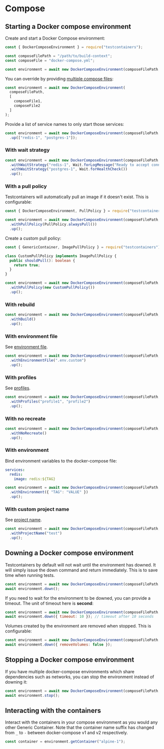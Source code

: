 # Compose

## Starting a Docker compose environment

Create and start a Docker Compose environment:

```javascript
const { DockerComposeEnvironment } = require("testcontainers");

const composeFilePath = "/path/to/build-context";
const composeFile = "docker-compose.yml";

const environment = await new DockerComposeEnvironment(composeFilePath, composeFile).up();
```

You can override by providing [multiple compose files](https://docs.docker.com/compose/extends/#multiple-compose-files):

```javascript
const environment = await new DockerComposeEnvironment(
  composeFilePath, 
  [
    composeFile1, 
    composeFile2
  ]
);
```

Provide a list of service names to only start those services:

```javascript
const environment = await new DockerComposeEnvironment(composeFilePath, composeFile)
  .up(["redis-1", "postgres-1"]);
```

### With wait strategy

```javascript
const environment = await new DockerComposeEnvironment(composeFilePath, composeFile)
  .withWaitStrategy("redis-1", Wait.forLogMessage("Ready to accept connections"))
  .withWaitStrategy("postgres-1", Wait.forHealthCheck())
  .up();
```

### With a pull policy

Testcontainers will automatically pull an image if it doesn't exist. This is configurable:

```javascript
const { DockerComposeEnvironment, PullPolicy } = require("testcontainers");

const environment = await new DockerComposeEnvironment(composeFilePath, composeFile)
  .withPullPolicy(PullPolicy.alwaysPull())
  .up();
```

Create a custom pull policy:

```typescript
const { GenericContainer, ImagePullPolicy } = require("testcontainers");

class CustomPullPolicy implements ImagePullPolicy {
  public shouldPull(): boolean {
    return true;
  }
}

const environment = await new DockerComposeEnvironment(composeFilePath, composeFile)
  .withPullPolicy(new CustomPullPolicy())
  .up();
```

### With rebuild

```javascript
const environment = await new DockerComposeEnvironment(composeFilePath, composeFile)
  .withBuild()
  .up();
```

### With environment file

See [environment file](https://docs.docker.com/compose/environment-variables/#using-the---env-file--option).

```javascript
const environment = await new DockerComposeEnvironment(composeFilePath, composeFile)
  .withEnvironmentFile(".env.custom")
  .up();
```

### With profiles

See [profiles](https://docs.docker.com/compose/profiles/).

```javascript
const environment = await new DockerComposeEnvironment(composeFilePath, composeFile)
  .withProfiles("profile1", "profile2")
  .up();
```

### With no recreate

```javascript
const environment = await new DockerComposeEnvironment(composeFilePath, composeFile)
  .withNoRecreate()
  .up();
```

### With environment

Bind environment variables to the docker-compose file:

```yaml
services:
  redis:
    image: redis:${TAG}
```

```javascript
const environment = await new DockerComposeEnvironment(composeFilePath, composeFile)
  .withEnvironment({ "TAG": "VALUE" })
  .up();
```

### With custom project name

See [project name](https://docs.docker.com/compose/project-name/).

```javascript
const environment = await new DockerComposeEnvironment(composeFilePath, composeFile)
  .withProjectName("test")
  .up();
```

## Downing a Docker compose environment

Testcontainers by default will not wait until the environment has downed. It will simply issue the down command and return immediately. This is to save time when running tests.

```javascript
const environment = await new DockerComposeEnvironment(composeFilePath, composeFile).up();
await environment.down();
```

If you need to wait for the environment to be downed, you can provide a timeout. The unit of timeout here is **second**:

```javascript
const environment = await new DockerComposeEnvironment(composeFilePath, composeFile).up();
await environment.down({ timeout: 10 }); // timeout after 10 seconds
```

Volumes created by the environment are removed when stopped. This is configurable:

```javascript
const environment = await new DockerComposeEnvironment(composeFilePath, composeFile).up();
await environment.down({ removeVolumes: false });
```

## Stopping a Docker compose environment

If you have multiple docker-compose environments which share dependencies such as networks, you can stop the environment instead of downing it:

```javascript
const environment = await new DockerComposeEnvironment(composeFilePath, composeFile).up();
await environment.stop();
```

## Interacting with the containers

Interact with the containers in your compose environment as you would any other Generic Container. Note that the container name suffix has changed from `_` to `-` between docker-compose v1 and v2 respectively.

```javascript
const container = environment.getContainer("alpine-1");
```
